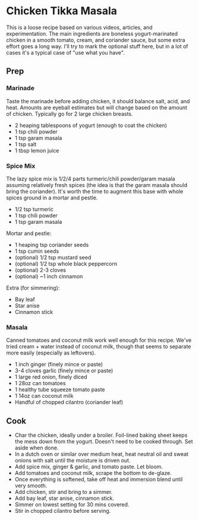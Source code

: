 # Chicken Tikka Masala

This is a loose recipe based on various videos, articles, and experimentation. The main ingredients are boneless yogurt-marinated
chicken in a smooth tomato, cream, and coriander sauce, but some extra effort goes a long way.  I'll try to mark the optional
stuff here, but in a lot of cases it's a typical case of "use what you have".

## Prep

### Marinade

Taste the marinade before adding chicken, it should balance salt, acid, and heat.  Amounts are eyeball estimates but will change
based on the amount of chicken.  Typically go for 2 large chicken breasts.

- 2 heaping tablespoons of yogurt (enough to coat the chicken)
- 1 tsp chili powder
- 1 tsp garam masala
- 1 tsp salt
- 1 tbsp lemon juice

### Spice Mix

The lazy spice mix is 1/2/4 parts turmeric/chili powder/garam masala assuming relatively fresh spices (the idea is that the garam
masala should bring the coriander). It's worth the time to augment this base with whole spices ground in a mortar and pestle.

- 1/2 tsp turmeric
- 1 tsp chili powder
- 1 tsp garam masala

Mortar and pestle:
- 1 heaping tsp coriander seeds
- 1 tsp cumin seeds
- (optional) 1/2 tsp mustard seed
- (optional) 1/2 tsp whole black peppercorn
- (optional) 2-3 cloves
- (optional) ~1 inch cinnamon

Extra (for simmering):
- Bay leaf
- Star anise
- Cinnamon stick

### Masala

Canned tomatoes and coconut milk work well enough for this recipe.  We've tried cream + water instead of coconut milk, though that
seems to separate more easily (especially as leftovers).

- 1 inch ginger (finely mince or paste)
- 3-4 cloves garlic (finely mince or paste)
- 1 large red onion, finely diced
- 1 28oz can tomatoes
- 1 healthy tube squeeze tomato paste
- 1 14oz can coconut milk
- Handful of chopped cilantro (coriander leaf)

## Cook

- Char the chicken, ideally under a broiler.  Foil-lined baking sheet keeps the mess down from the yogurt.  Doesn't need to be cooked through.  Set aside when done.
- In a dutch oven or similar over medium heat, heat neutral oil and sweat onions with salt until the moisture is driven out.
- Add spice mix, ginger & garlic, and tomato paste.  Let bloom.
- Add tomatoes and coconut milk, scrape the bottom to de-glaze.
- Once everything is softened, take off heat and immersion blend until very smooth.
- Add chicken, stir and bring to a simmer.
- Add bay leaf, star anise, cinnamon stick.
- Simmer on lowest setting for 30 mins covered.
- Stir in chopped cilantro before serving.
